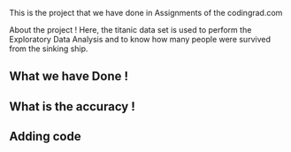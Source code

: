 This is the project that we have done in Assignments of the codingrad.com


About the project !
Here, the titanic data set is used to perform the Exploratory Data Analysis and to know how many people were survived from the sinking ship.



What we have Done !
-------------------



What is the accuracy !
--------------------



Adding code
-------------